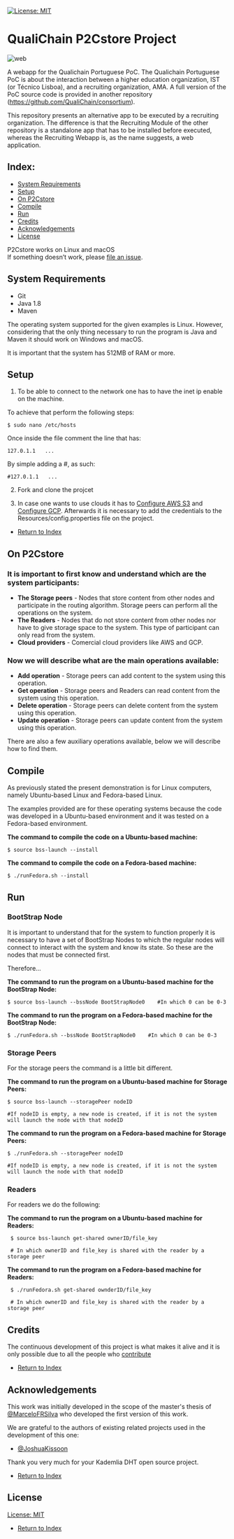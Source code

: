 [![License: MIT](https://img.shields.io/badge/License-MIT-green.svg)](https://opensource.org/licenses/MIT)

# QualiChain P2Cstore Project

![web][logo]

[logo]: https://web.ist.utl.pt/~ist180970/assets/img/qualichain-logo.png
A webapp for the Qualichain Portuguese PoC. The Qualichain Portuguese PoC is about the interaction between a higher education organization, IST (or Técnico Lisboa), and a recruiting organization, AMA. A full version of the PoC source code is provided in another repository (https://github.com/QualiChain/consortium). 

This repository presents an alternative app to be executed by a recruiting organization. The difference is that the Recruiting Module of the other repository is a standalone app that has to be installed before executed, whereas the Recruiting Webapp is, as the name suggests, a web application. 

## Index:
- [System Requirements](#system-requirements)
- [Setup](#setup)
- [On P2Cstore](#on-p2cstore)
- [Compile](#compile)
- [Run](#run)
- [Credits](#credits)
- [Acknowledgements](#acknowledgements)
- [License](#license)

P2Cstore works on Linux and macOS<br>
If something doesn’t work, please [file an issue](https://github.com/QualiChain/P2Cstore/issues/new).<br>

## System Requirements
* Git
* Java 1.8
* Maven

The operating system supported for the given examples is Linux. However, considering that the only thing necessary to run the program is Java and Maven it should work on Windows and macOS.

It is important that the system has 512MB of RAM or more.

## Setup

1. To be able to connect to the network one has to have the inet ip enable on the machine.

To achieve that perform the following steps:

    $ sudo nano /etc/hosts
    
Once inside the file comment the line that has:

    127.0.1.1   ...
    
By simple adding a #, as such:

    #127.0.1.1   ...    

2. Fork and clone the projcet

3. In case one wants to use clouds it has to [Configure AWS S3](#configure-aws-s3) and [Configure GCP](#configure-gcp). Afterwards it is necessary to add the credentials to the Resources/config.properties file on the project.

* [Return to Index](#index)

## On P2Cstore

### It is important to first know and understand which are the system participants:

* **The Storage peers** - Nodes that store content from other nodes and participate in the routing algorithm. Storage peers can perform all the operations on the system.
* **The Readers** - Nodes that do not store content from other nodes nor have to give storage space to the system. This type of participant can only read from the system.
* **Cloud providers** - Comercial cloud providers like AWS and GCP.

### Now we will describe what are the main operations available:

* **Add operation** - Storage peers can add content to the system using this operation.
* **Get operation** - Storage peers and Readers can read content from the system using this operation.
* **Delete operation** - Storage peers can delete content from the system using this operation.
* **Update operation** - Storage peers can update content from the system using this operation.

There are also a few auxiliary operations available, below we will describe how to find them.

## Compile

As previously stated the present demonstration is for Linux computers, namely Ubuntu-based Linux and Fedora-based Linux.

The examples provided are for these operating systems because the code was developed in a Ubuntu-based environment and it was tested on a Fedora-based environment.

**The command to compile the code on a Ubuntu-based machine:**

    $ source bss-launch --install

**The command to compile the code on a Fedora-based machine:**

    $ ./runFedora.sh --install

## Run

### BootStrap Node

It is important to understand that for the system to function properly it is necessary to have a set of BootStrap Nodes to which the regular nodes will connect to interact with the system and know its state. So these are the nodes that must be connected first.

Therefore...

**The command to run the program on a Ubuntu-based machine for the BootStrap Node:**
 
    $ source bss-launch --bssNode BootStrapNode0    #In which 0 can be 0-3

**The command to run the program on a Fedora-based machine for the BootStrap Node:**

    $ ./runFedora.sh --bssNode BootStrapNode0    #In which 0 can be 0-3

### Storage Peers

For the storage peers the command is a little bit different.

**The command to run the program on a Ubuntu-based machine for Storage Peers:**

    $ source bss-launch --storagePeer nodeID  
    
    #If nodeID is empty, a new node is created, if it is not the system will launch the node with that nodeID

**The command to run the program on a Fedora-based machine for Storage Peers:**
    
    $ ./runFedora.sh --storagePeer nodeID  
    
    #If nodeID is empty, a new node is created, if it is not the system will launch the node with that nodeID

### Readers 

For readers we do the following:

**The command to run the program on a Ubuntu-based machine for Readers:**

     $ source bss-launch get-shared ownerID/file_key
     
     # In which ownerID and file_key is shared with the reader by a storage peer

**The command to run the program on a Fedora-based machine for Readers:**

     $ ./runFedora.sh get-shared ownderID/file_key
     
     # In which ownerID and file_key is shared with the reader by a storage peer


## Credits

The continuous development of this project is what makes it alive and it is only  possible due to all the people who [contribute](https://github.com/QualiChain/P2Cstore/graphs/contributors)<br>

* [Return to Index](#index)

## Acknowledgements

This work was initially developed in the scope of the master's thesis of [@MarceloFRSilva](https://github.com/MarceloFRSilva) who developed the first version of this work.

We are grateful to the authors of existing related projects used in the development of this one:

- [@JoshuaKissoon](https://github.com/JoshuaKissoon)

Thank you very much for your Kademlia DHT open source project.

* [Return to Index](#index)

## License

[License: MIT](https://opensource.org/licenses/MIT)

* [Return to Index](#index)
